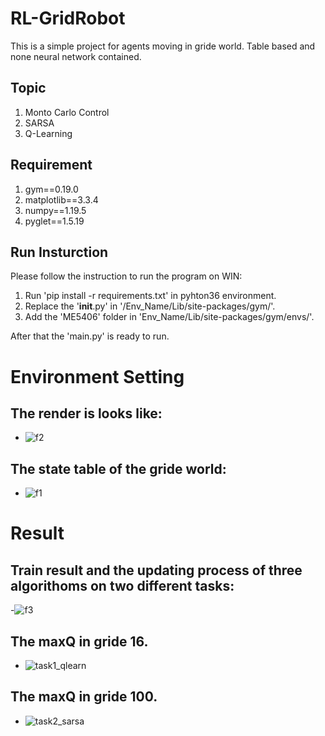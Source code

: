 # RL-GridRobot
This is a simple project for agents moving in gride world. Table based and none neural network contained.

## Topic
1. Monto Carlo Control
2. SARSA
3. Q-Learning

## Requirement
1. gym==0.19.0
2. matplotlib==3.3.4
3. numpy==1.19.5
4. pyglet==1.5.19

## Run Insturction
Please follow the instruction to run the program on WIN:
1. Run 'pip install -r requirements.txt' in pyhton36 environment.
2. Replace the '__init__.py' in '/Env_Name/Lib/site-packages/gym/'.
3. Add the 'ME5406' folder in 'Env_Name/Lib/site-packages/gym/envs/'.

After that the 'main.py' is ready to run.

# Environment Setting
## The render is looks like:
- ![f2](https://user-images.githubusercontent.com/76041828/136560019-cdec08a0-aab4-4ddc-8420-ea19107f3ee3.png)

## The state table of the gride world:
- ![f1](https://user-images.githubusercontent.com/76041828/136560036-87612544-121a-4117-9933-a901a7292777.png)

# Result
## Train result and the updating process of three algorithoms on two different tasks:
-![f3](https://user-images.githubusercontent.com/76041828/136559888-d4029d94-e051-41f1-836e-c03d83cf7610.png)
## The maxQ in gride 16.
- ![task1_qlearn](https://user-images.githubusercontent.com/76041828/136559808-4eab47f1-1829-48fc-827d-addc8e2f8e6f.png)
## The maxQ in gride 100.
- ![task2_sarsa](https://user-images.githubusercontent.com/76041828/136559828-9f713efe-5213-4569-96ee-9c61540e4254.png)

